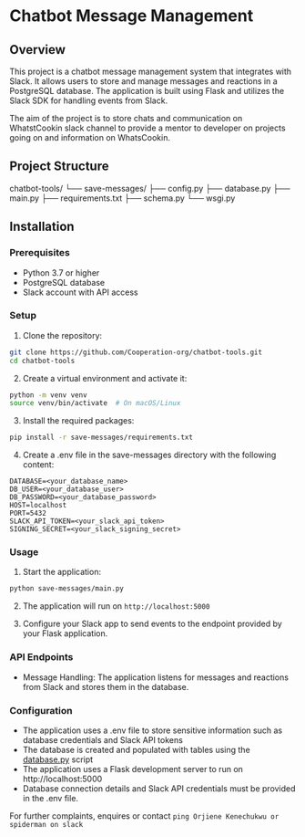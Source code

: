 # Chatbot Message Management

## Overview
This project is a chatbot message management system that integrates with Slack. It allows users to store and manage messages and reactions in a PostgreSQL database. The application is built using Flask and utilizes the Slack SDK for handling events from Slack.

The aim of the project is to store chats and communication on WhatstCookin slack channel to provide a mentor to developer on projects going on and information on WhatsCookin.

## Project Structure
chatbot-tools/ 
    └── save-messages/ 
        ├── config.py 
        ├── database.py 
        ├── main.py 
        ├── requirements.txt 
        ├── schema.py 
        └── wsgi.py


## Installation

### Prerequisites
- Python 3.7 or higher
- PostgreSQL database
- Slack account with API access

### Setup
1. Clone the repository:
```bash
git clone https://github.com/Cooperation-org/chatbot-tools.git
cd chatbot-tools
```

2. Create a virtual environment and activate it:
```bash
python -m venv venv
source venv/bin/activate  # On macOS/Linux
```

3. Install the required packages:
```bash
pip install -r save-messages/requirements.txt
```

4. Create a .env file in the save-messages directory with the following content:

```env
DATABASE=<your_database_name>
DB_USER=<your_database_user>
DB_PASSWORD=<your_database_password>
HOST=localhost
PORT=5432
SLACK_API_TOKEN=<your_slack_api_token>
SIGNING_SECRET=<your_slack_signing_secret>
```

### Usage
1. Start the application:
```bash
python save-messages/main.py
```

2. The application will run on `http://localhost:5000`

3. Configure your Slack app to send events to the endpoint provided by your Flask application.

### API Endpoints

- Message Handling: The application listens for messages and reactions from Slack and stores them in the database.

### Configuration
- The application uses a .env file to store sensitive information such as database credentials and Slack API tokens
- The database is created and populated with tables using the [database.py](save-messages/database.py) script
- The application uses a Flask development server to run on http://localhost:5000
- Database connection details and Slack API credentials must be provided in the .env file.

For further complaints, enquires or contact
`ping Orjiene Kenechukwu or spiderman on slack`